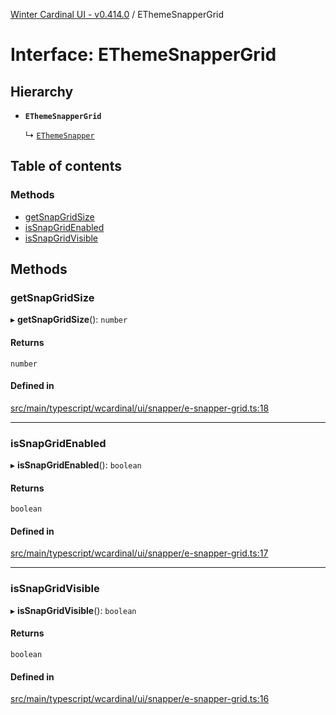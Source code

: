 [Winter Cardinal UI - v0.414.0](../index.md) / EThemeSnapperGrid

# Interface: EThemeSnapperGrid

## Hierarchy

- **`EThemeSnapperGrid`**

  ↳ [`EThemeSnapper`](EThemeSnapper.md)

## Table of contents

### Methods

- [getSnapGridSize](EThemeSnapperGrid.md#getsnapgridsize)
- [isSnapGridEnabled](EThemeSnapperGrid.md#issnapgridenabled)
- [isSnapGridVisible](EThemeSnapperGrid.md#issnapgridvisible)

## Methods

### getSnapGridSize

▸ **getSnapGridSize**(): `number`

#### Returns

`number`

#### Defined in

[src/main/typescript/wcardinal/ui/snapper/e-snapper-grid.ts:18](https://github.com/winter-cardinal/winter-cardinal-ui/blob/v0.414.0/src/main/typescript/wcardinal/ui/snapper/e-snapper-grid.ts#L18)

___

### isSnapGridEnabled

▸ **isSnapGridEnabled**(): `boolean`

#### Returns

`boolean`

#### Defined in

[src/main/typescript/wcardinal/ui/snapper/e-snapper-grid.ts:17](https://github.com/winter-cardinal/winter-cardinal-ui/blob/v0.414.0/src/main/typescript/wcardinal/ui/snapper/e-snapper-grid.ts#L17)

___

### isSnapGridVisible

▸ **isSnapGridVisible**(): `boolean`

#### Returns

`boolean`

#### Defined in

[src/main/typescript/wcardinal/ui/snapper/e-snapper-grid.ts:16](https://github.com/winter-cardinal/winter-cardinal-ui/blob/v0.414.0/src/main/typescript/wcardinal/ui/snapper/e-snapper-grid.ts#L16)
